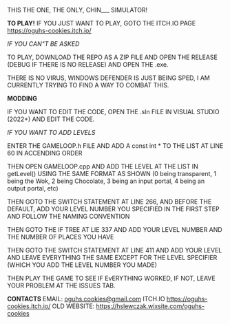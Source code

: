THIS THE ONE, THE ONLY, CHIN___ SIMULATOR!

**TO PLAY!**
IF YOU JUST WANT TO PLAY, GOTO THE ITCH.IO PAGE https://oguhs-cookies.itch.io/

*IF YOU CAN"T BE ASKED*

TO PLAY, DOWNLOAD THE REPO AS A ZIP FILE AND OPEN THE RELEASE (DEBUG IF THERE IS NO RELEASE) AND OPEN THE .exe.

THERE IS NO VIRUS, WINDOWS DEFENDER IS JUST BEING SPED, I AM CURRENTLY TRYING TO FIND A WAY TO COMBAT THIS.

**MODDING**

IF YOU WANT TO EDIT THE CODE, OPEN THE .sln FILE IN VISUAL STUDIO (2022+) AND EDIT THE CODE.

*IF YOU WANT TO ADD LEVELS*

ENTER THE GAMELOOP.h FILE AND ADD A const int * TO THE LIST AT LINE 60 IN ACCENDING ORDER

THEN OPEN GAMELOOP.cpp AND ADD THE LEVEL AT THE LIST IN getLevel() USING THE SAME FORMAT AS SHOWN (0 being transparent, 1 being the Wok, 2 being Chocolate, 3 being an input portal, 4 being an output portal, etc)

THEN GOTO THE SWITCH STATEMENT AT LINE 266, AND BEFORE THE DEFAULT, ADD YOUR LEVEL NUMBER YOU SPECIFIED IN THE FIRST STEP AND FOLLOW THE NAMING CONVENTION

THEN GOTO THE IF TREE AT LIE 337 AND ADD YOUR LEVEL NUMBER AND THE NUMBER OF PLACES YOU HAVE

THEN GOTO THE SWITCH STATEMENT AT LINE 411 AND ADD YOUR LEVEL AND LEAVE EVERYTHING THE SAME EXCEPT FOR THE LEVEL SPECIFIER (WHICH YOU ADD THE LEVEL NUMBER YOU MADE)

THEN PLAY THE GAME TO SEE IF EvERYTHING WORKED, IF NOT, LEAVE YOUR PROBLEM AT THE ISSUES TAB.

**CONTACTS**
EMAIL: oguhs.cookies@gmail.com
ITCH.IO https://oguhs-cookies.itch.io/
OLD WEBSITE: https://hslewczak.wixsite.com/oguhs-cookies
